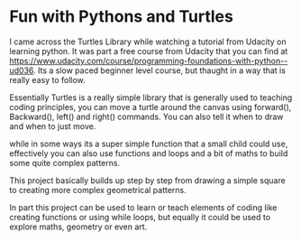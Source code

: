 # Fun with Pythons and Turtles

I came across the Turtles Library while watching a tutorial from Udacity on learning python. It was part a free course from Udacity that you can find at https://www.udacity.com/course/programming-foundations-with-python--ud036. Its a slow paced beginner level course, but thaught in a way that is really easy to follow. 

Essentially Turtles is a really simple library that is generally used to teaching coding principles, you can move a turtle around the canvas using forward(), Backward(), left() and right() commands. You can also tell it when to draw and when to just move.

while in some ways its a super simple function that a small child could use, effectively you can also use functions and loops and a bit of maths to build some quite complex patterns.
 
This project basically builds up step by step from drawing a simple square to creating more complex geometrical patterns.

In part this project can be used to learn or teach elements of coding like creating functions or using while loops, but equally it could be used to explore maths, geometry or even art.  